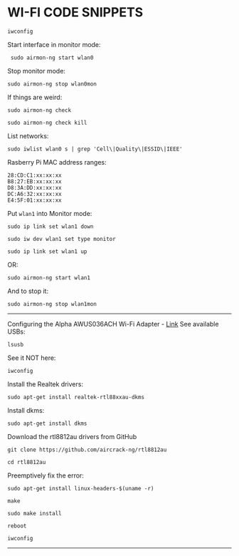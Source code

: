 # WI-FI CODE SNIPPETS
```
iwconfig
```
Start interface in monitor mode:
```
 sudo airmon-ng start wlan0
```
Stop monitor mode:
```
sudo airmon-ng stop wlan0mon
```
If things are weird:
```
sudo airmon-ng check
```
```
sudo airmon-ng check kill
```
List networks:
```
sudo iwlist wlan0 s | grep 'Cell\|Quality\|ESSID\|IEEE'
```
Rasberry Pi MAC address ranges:
```
28:CD:C1:xx:xx:xx
B8:27:EB:xx:xx:xx
D8:3A:DD:xx:xx:xx
DC:A6:32:xx:xx:xx
E4:5F:01:xx:xx:xx
```

Put `wlan1` into Monitor mode:
```
sudo ip link set wlan1 down
```
```
sudo iw dev wlan1 set type monitor
```
```
sudo ip link set wlan1 up
```
OR:
```
sudo airmon-ng start wlan1
```
And to stop it:
```
sudo airmon-ng stop wlan1mon
```

---

Configuring the Alpha AWUS036ACH Wi-Fi Adapter - [Link](https://medium.com/@wicked_picker/configuring-the-alpha-awus036ach-wi-fi-adapter-on-kali-linux-eb5ec2826713)
See available USBs:
```
lsusb
```
See it NOT here:
```
iwconfig
```
Install the Realtek drivers:
```
sudo apt-get install realtek-rtl88xxau-dkms
```
Install dkms:
```
sudo apt-get install dkms
```
Download the rtl8812au drivers from GitHub
```
git clone https://github.com/aircrack-ng/rtl8812au
```
```
cd rtl8812au
```
Preemptively fix the error:
```
sudo apt-get install linux-headers-$(uname -r)
```
```
make
```
```
sudo make install
```
```
reboot
```
```
iwconfig
```

---


